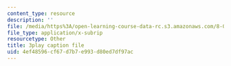```yaml
---
content_type: resource
description: ''
file: /media/https%3A/open-learning-course-data-rc.s3.amazonaws.com/8-01sc-classical-mechanics-fall-2016/4ef48596cf67d7b7e993d80ed7df97ac_l_NW5pPXhg4.srt
file_type: application/x-subrip
resourcetype: Other
title: 3play caption file
uid: 4ef48596-cf67-d7b7-e993-d80ed7df97ac
---
```

